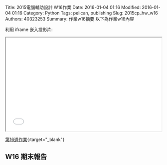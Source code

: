 Title: 2015電腦輔助設計 W16作業
Date: 2016-01-04 01:16
Modified: 2016-01-04 01:16
Category: Python
Tags: pelican, publishing
Slug: 2015cp_hw_w16
Authors: 40323253
Summary: 作業w16摘要
以下為作業w16內容

利用 iframe 嵌入投影片:

<iframe src="simplest16.html" width="500" height="300"></iframe>

[第16週作業](simplest16.html){:target="_blank"}

<h2>W16 期末報告</h2>
